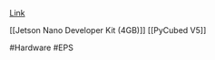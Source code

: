 [Link](https://github.com/pycubed/hardware/tree/master/batteryboard-v01)

[[Jetson Nano Developer Kit (4GB)]]
[[PyCubed V5]]

#Hardware
#EPS 